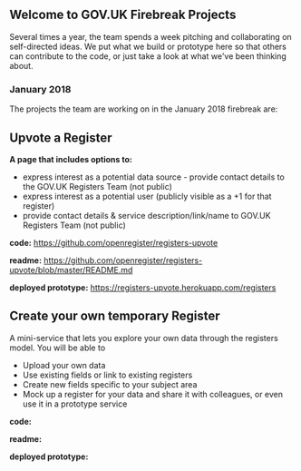 ## Welcome to GOV.UK Firebreak Projects

Several times a year, the team spends a week pitching and collaborating on self-directed ideas. We put what we build or prototype here so that others can contribute to the code, or just take a look at what we've been thinking about. 

### January 2018

The projects the team are working on in the January 2018 firebreak are: 

## Upvote a Register
**A page that includes options to:**
- express interest as a potential data source - provide contact details to the GOV.UK Registers Team (not public)
- express interest as a potential user (publicly visible as a +1 for that register)
- provide contact details & service description/link/name to GOV.UK Registers Team (not public)

**code:** https://github.com/openregister/registers-upvote

**readme:** https://github.com/openregister/registers-upvote/blob/master/README.md

**deployed prototype:** https://registers-upvote.herokuapp.com/registers


## Create your own temporary Register
A mini-service that lets you explore your own data through the registers model. 
You will be able to 
- Upload your own data 
- Use existing fields or link to existing registers
- Create new fields specific to your subject area
- Mock up a register for your data and share it with colleagues, or even use it in a prototype service

**code:**

**readme:**

**deployed prototype:**
